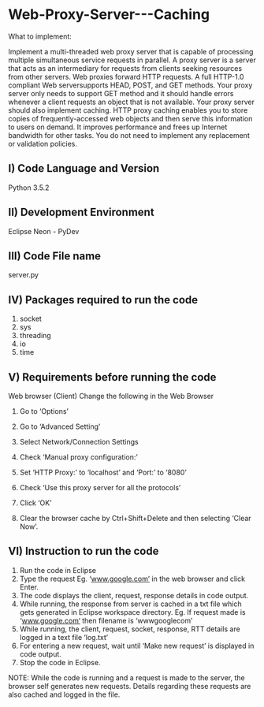 # Web-Proxy-Server---Caching

What to implement:

Implement a multi-threaded web proxy server that is capable of processing multiple simultaneous service requests in parallel. 
A proxy server is a server that acts as an intermediary for requests from clients seeking resources from other servers. 
Web proxies forward HTTP requests.
A full HTTP-1.0 compliant Web serversupports HEAD, POST, and GET methods.
Your proxy server only needs to support GET method and it should handle errors whenever a client requests an object that is not available. Your proxy server should also implement caching. HTTP proxy caching enables you to store copies of
frequently-accessed web objects and then serve this information to users on demand.
It improves performance and frees up Internet bandwidth for other tasks. 
You do not need to implement any replacement or validation policies.

I)	Code Language and Version
--------------------------------------
Python 3.5.2

II)	Development Environment
---------------------------------------
Eclipse Neon - PyDev

III)	Code File name
-----------------------
server.py

IV)	Packages required to run the code
-----------------------------------------------
1)	socket
2)	sys
3)	threading
4)	io
5)	time

V)	Requirements before running the code
----------------------------------------------------
Web browser (Client)
Change the following in the Web Browser
1)	Go to ‘Options’
2)	Go to ‘Advanced Setting’
3)	Select Network/Connection Settings
4)	Check ‘Manual proxy configuration:’
5)	Set ‘HTTP Proxy:’ to ‘localhost’ and ‘Port:’ to ‘8080’
6)	Check ‘Use this proxy server for all the protocols’
7)	Click ‘OK’
 
8)	Clear the browser cache by Ctrl+Shift+Delete and then selecting ‘Clear Now’.

VI)	Instruction to run the code
--------------------------------------
1)	Run the code in Eclipse
2)	Type the request Eg. ‘www.google.com’ in the web browser and click Enter.
3)	The code displays the client, request, response details in code output.
4)	While running, the response from server is cached in a txt file which gets generated in Eclipse workspace directory. Eg. If request made is ‘www.google.com‘ then filename is ‘wwwgooglecom’
5)	While running, the client, request, socket, response, RTT details are logged in a text file ‘log.txt’
6)	For entering a new request, wait until ‘Make new request’ is displayed in code output.
7)	Stop the code in Eclipse.

NOTE: While the code is running and a request is made to the server, the browser self generates new requests. Details regarding these requests are also cached and logged in the file. 
